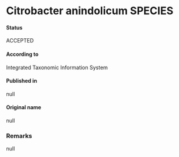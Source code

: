 Citrobacter anindolicum SPECIES
=======

#### Status
ACCEPTED

#### According to
Integrated Taxonomic Information System

#### Published in
null

#### Original name
null

### Remarks
null